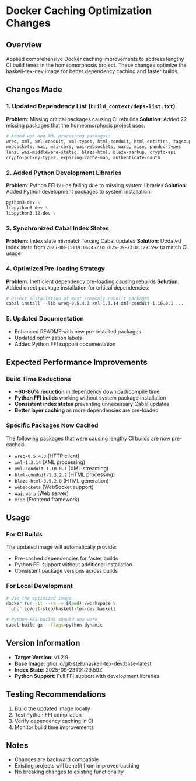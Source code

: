 # Docker Caching Optimization Changes

## Overview
Applied comprehensive Docker caching improvements to address lengthy CI build times in the homeomorphosis project. These changes optimize the haskell-tex-dev image for better dependency caching and faster builds.

## Changes Made

### 1. Updated Dependency List (`build_context/deps-list.txt`)
**Problem**: Missing critical packages causing CI rebuilds
**Solution**: Added 22 missing packages that the homeomorphosis project uses:

```bash
# Added web and XML processing packages:
wreq, xml, xml-conduit, xml-types, html-conduit, html-entities, tagsoup
websockets, wai, wai-cors, wai-websockets, warp, miso, pandoc-types
lens, wai-middleware-static, blaze-html, blaze-markup, crypto-api
crypto-pubkey-types, expiring-cache-map, authenticate-oauth
```

### 2. Added Python Development Libraries
**Problem**: Python FFI builds failing due to missing system libraries
**Solution**: Added Python development packages to system installation:

```dockerfile
python3-dev \
libpython3-dev \
libpython3.12-dev \
```

### 3. Synchronized Cabal Index States
**Problem**: Index state mismatch forcing Cabal updates
**Solution**: Updated index state from `2025-08-15T19:06:45Z` to `2025-09-23T01:29:59Z` to match CI usage

### 4. Optimized Pre-loading Strategy
**Problem**: Inefficient dependency pre-loading causing rebuilds
**Solution**: Added direct package installation for critical dependencies:

```dockerfile
# Direct installation of most commonly rebuilt packages
cabal install --lib wreq-0.5.4.3 xml-1.3.14 xml-conduit-1.10.0.1 ...
```

### 5. Updated Documentation
- Enhanced README with new pre-installed packages
- Updated optimization labels
- Added Python FFI support documentation

## Expected Performance Improvements

### Build Time Reductions
- **~60-80% reduction** in dependency download/compile time
- **Python FFI builds** working without system package installation
- **Consistent index states** preventing unnecessary Cabal updates
- **Better layer caching** as more dependencies are pre-loaded

### Specific Packages Now Cached
The following packages that were causing lengthy CI builds are now pre-cached:
- `wreq-0.5.4.3` (HTTP client)
- `xml-1.3.14` (XML processing)
- `xml-conduit-1.10.0.1` (XML streaming)
- `html-conduit-1.3.2.2` (HTML processing)
- `blaze-html-0.9.2.0` (HTML generation)
- `websockets` (WebSocket support)
- `wai`, `warp` (Web server)
- `miso` (Frontend framework)

## Usage

### For CI Builds
The updated image will automatically provide:
- Pre-cached dependencies for faster builds
- Python FFI support without additional installation
- Consistent package versions across builds

### For Local Development
```bash
# Use the optimized image
docker run -it --rm -v $(pwd):/workspace \
  ghcr.io/git-steb/haskell-tex-dev:haskell

# Python FFI builds should now work
cabal build gx --flags=python-dynamic
```

## Version Information
- **Target Version**: v1.2.9
- **Base Image**: ghcr.io/git-steb/haskell-tex-dev:base-latest
- **Index State**: 2025-09-23T01:29:59Z
- **Python Support**: Full FFI support with development libraries

## Testing Recommendations
1. Build the updated image locally
2. Test Python FFI compilation
3. Verify dependency caching in CI
4. Monitor build time improvements

## Notes
- Changes are backward compatible
- Existing projects will benefit from improved caching
- No breaking changes to existing functionality